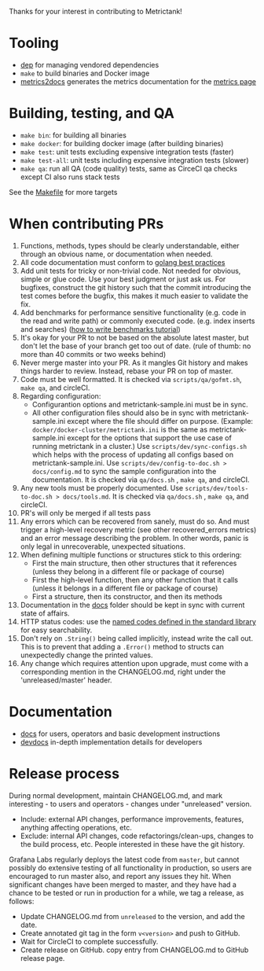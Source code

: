 Thanks for your interest in contributing to Metrictank!

# Tooling

* [dep](https://github.com/golang/dep) for managing vendored dependencies
* `make` to build binaries and Docker image
* [metrics2docs](https://github.com/Dieterbe/metrics2docs) generates the metrics documentation for the [metrics page](https://github.com/grafana/metrictank/blob/master/docs/metrics.md)

# Building, testing, and QA

* `make bin`: for building all binaries
* `make docker`: for building docker image (after building binaries)
* `make test`: unit tests excluding expensive integration tests (faster)
* `make test-all`: unit tests including expensive integration tests (slower)
* `make qa`: run all QA (code quality) tests, same as CirceCI qa checks except CI also runs stack tests

See the [Makefile](../Makefile) for more targets

# When contributing PRs

1. Functions, methods, types should be clearly understandable, either through an obvious name, or documentation when needed.
2. All code documentation must conform to [golang best practices](https://blog.golang.org/godoc-documenting-go-code)
3. Add unit tests for tricky or non-trivial code. Not needed for obvious, simple or glue code.  Use your best judgment or just ask us.
   For bugfixes, construct the git history such that the commit introducing the test comes before the bugfix, this makes it much easier to validate the fix.
4. Add benchmarks for performance sensitive functionality (e.g. code in the read and write path) or commonly executed code. (e.g. index inserts and searches)
   ([how to write benchmarks tutorial](https://dave.cheney.net/2013/06/30/how-to-write-benchmarks-in-go))
5. It's okay for your PR to not be based on the absolute latest master, but don't let the base of your branch get too out of date. (rule of thumb: no more than 40 commits or two weeks behind)
6. Never merge master into your PR. As it mangles Git history and makes things harder to review. Instead, rebase your PR on top of master.
7. Code must be well formatted. It is checked via `scripts/qa/gofmt.sh`, `make qa`, and circleCI.
8. Regarding configuration:
   * Configurantion options and metrictank-sample.ini must be in sync.
   * All other configuration files should also be in sync with metrictank-sample.ini except where the file should differ on purpose.
   (Example: `docker/docker-cluster/metrictank.ini` is the same as metrictank-sample.ini except for the options that support the use case of running metrictank in a cluster.)
   Use `scripts/dev/sync-configs.sh` which helps with the process of updating all configs based on metrictank-sample.ini.
   Use `scripts/dev/config-to-doc.sh > docs/config.md` to sync the sample configuration into the documentation. It is checked via `qa/docs.sh` , `make qa`, and circleCI.
9. Any new tools must be properly documented. Use `scripts/dev/tools-to-doc.sh > docs/tools.md`. It is checked via `qa/docs.sh` , `make qa`, and circleCI.
10. PR's will only be merged if all tests pass
11. Any errors which can be recovered from sanely, must do so. And must trigger a high-level recovery metric (see other recovered_errors metrics) and an error message describing the problem. In other words, panic is only legal in unrecoverable, unexpected situations.
12. When defining multiple functions or structures stick to this ordering:
    * First the main structure, then other structures that it references (unless they belong in a different file or package of course)
    * First the high-level function, then any other function that it calls (unless it belongs in a different file or package of course)
    * First a structure, then its constructor, and then its methods
13. Documentation in the [docs](../docs) folder should be kept in sync with current state of affairs.
14. HTTP status codes: use the [named codes defined in the standard library](https://golang.org/pkg/net/http/#pkg-constants) for easy searchability.
15. Don't rely on `.String()` being called implicitly, instead write the call out. This is to prevent that adding a `.Error()` method to structs can unexpectedly change the printed values.
16. Any change which requires attention upon upgrade, must come with a corresponding mention in the CHANGELOG.md, right under the 'unreleased/master' header.

# Documentation

* [docs](../docs) for users, operators and basic development instructions
* [devdocs](../devdocs) in-depth implementation details for developers

# Release process

During normal development, maintain CHANGELOG.md, and mark interesting - to users and operators - changes under "unreleased" version.
* Include: external API changes, performance improvements, features, anything affecting operations, etc.
* Exclude: internal API changes, code refactorings/clean-ups, changes to the build process, etc. People interested in these have the git history.

Grafana Labs regularly deploys the latest code from `master`, but cannot possibly do extensive testing of all functionality in production, so users are encouraged to run master also, and report any issues they hit.
When significant changes have been merged to master, and they have had a chance to be tested or run in production for a while, we tag a release, as follows:

* Update CHANGELOG.md from `unreleased` to the version, and add the date.
* Create annotated git tag in the form `v<version>` and push to GitHub.
* Wait for CircleCI to complete successfully.
* Create release on GitHub. copy entry from CHANGELOG.md to GitHub release page.
